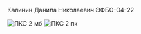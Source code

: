 Калинин Данила Николаевич ЭФБО-04-22

![ПКС 2 мб](https://github.com/user-attachments/assets/0f05a04e-9037-480d-b69b-d651204dc669)
![ПКС 2 пк](https://github.com/user-attachments/assets/2f48310b-07f4-491e-b371-e59c8e760771)
